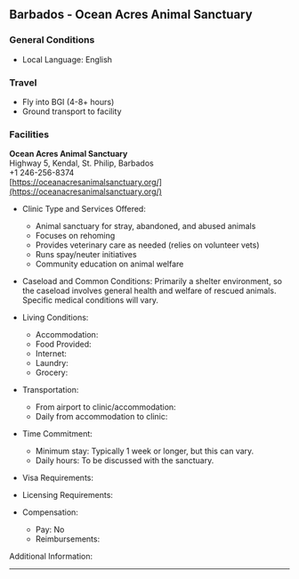 ## Barbados - Ocean Acres Animal Sanctuary

### General Conditions

* Local Language: English

### Travel

* Fly into BGI (4-8+ hours)
* Ground transport to facility

### Facilities

**Ocean Acres Animal Sanctuary**<br>
Highway 5, Kendal, St. Philip, Barbados<br>
+1 246-256-8374<br>
[https://oceanacresanimalsanctuary.org/](https://oceanacresanimalsanctuary.org/)

* Clinic Type and Services Offered:

    * Animal sanctuary for stray, abandoned, and abused animals
    * Focuses on rehoming
    * Provides veterinary care as needed (relies on volunteer vets)
    * Runs spay/neuter initiatives
    * Community education on animal welfare

* Caseload and Common Conditions: Primarily a shelter environment, so the caseload involves general health and welfare of rescued animals. Specific medical conditions will vary.

* Living Conditions:

    * Accommodation: 
    * Food Provided:
    * Internet: 
    * Laundry:
    * Grocery:

* Transportation:
    * From airport to clinic/accommodation: 
    * Daily from accommodation to clinic:

* Time Commitment:
    * Minimum stay: Typically 1 week or longer, but this can vary.
    * Daily hours: To be discussed with the sanctuary.

* Visa Requirements: 

* Licensing Requirements:

* Compensation:
    * Pay: No
    * Reimbursements:

Additional Information:


---

